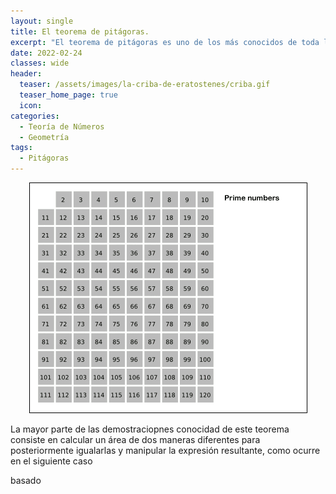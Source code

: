 ```yaml
---
layout: single
title: El teorema de pitágoras.
excerpt: "El teorema de pitágoras es uno de los más conocidos de toda la matemática, además tiene una gran cantidad de pruebas, hoy veremos dos de ellas, una de ellas propuesta por un presidente de los EE.UU."
date: 2022-02-24 
classes: wide
header:
  teaser: /assets/images/la-criba-de-eratostenes/criba.gif
  teaser_home_page: true
  icon: 
categories:
  - Teoría de Números
  - Geometría
tags:  
  - Pitágoras
---
```


<center> <img src="/assets/images/la-criba-de-eratostenes/criba.gif" weidth="30%" heigth="30%"> </center>

La mayor parte de las demostraciopnes conocidad de este teorema consiste en calcular un área de dos maneras diferentes para posteriormente igualarlas y manipular la expresión resultante, como ocurre en el siguiente caso

basado


<center> <script type="text/tikz">
 

\tikzset{every picture/.style={line width=0.75pt}} %set default line width to 0.75pt        

\begin{tikzpicture}[x=0.75pt,y=0.75pt,yscale=-1,xscale=1]
%uncomment if require: \path (0,221); %set diagram left start at 0, and has height of 221

%Shape: Rectangle [id:dp8670474238257233] 
\draw  [color={rgb, 255:red, 255; green, 255; blue, 255 }  ,draw opacity=1 ] (218.7,33.88) -- (389.99,33.88) -- (389.99,193.52) -- (218.7,193.52) -- cycle ;
%Shape: Rectangle [id:dp08207234382767448] 
\draw  [color={rgb, 255:red, 255; green, 255; blue, 255 }  ,draw opacity=1 ] (292.58,34.38) -- (389.45,102.71) -- (316.11,193.02) -- (219.25,124.69) -- cycle ;

% Text Node
\draw (248.22,12.32) node [anchor=north west][inner sep=0.75pt]  [color={rgb, 255:red, 255; green, 255; blue, 255 }  ,opacity=1 ,xscale=1.5,yscale=1.5] [align=left] {a};
% Text Node
\draw (200.65,147.93) node [anchor=north west][inner sep=0.75pt]  [color={rgb, 255:red, 255; green, 255; blue, 255 }  ,opacity=1 ,xscale=1.5,yscale=1.5] [align=left] {a};
% Text Node
\draw (349.52,196.43) node [anchor=north west][inner sep=0.75pt]  [color={rgb, 255:red, 255; green, 255; blue, 255 }  ,opacity=1 ,xscale=1.5,yscale=1.5] [align=left] {a};
% Text Node
\draw (395.97,55.61) node [anchor=north west][inner sep=0.75pt]  [color={rgb, 255:red, 255; green, 255; blue, 255 }  ,opacity=1 ,xscale=1.5,yscale=1.5] [align=left] {a};
% Text Node
\draw (340.56,11.8) node [anchor=north west][inner sep=0.75pt]  [color={rgb, 255:red, 255; green, 255; blue, 255 }  ,opacity=1 ,xscale=1.5,yscale=1.5] [align=left] {b};
% Text Node
\draw (200.09,60.83) node [anchor=north west][inner sep=0.75pt]  [color={rgb, 255:red, 255; green, 255; blue, 255 }  ,opacity=1 ,xscale=1.5,yscale=1.5] [align=left] {b};
% Text Node
\draw (397.65,145.32) node [anchor=north west][inner sep=0.75pt]  [color={rgb, 255:red, 255; green, 255; blue, 255 }  ,opacity=1 ,xscale=1.5,yscale=1.5] [align=left] {b};
% Text Node
\draw (257.17,198) node [anchor=north west][inner sep=0.75pt]  [color={rgb, 255:red, 255; green, 255; blue, 255 }  ,opacity=1 ,xscale=1.5,yscale=1.5] [align=left] {b};
% Text Node
\draw (261.09,76.47) node [anchor=north west][inner sep=0.75pt]  [color={rgb, 255:red, 255; green, 255; blue, 255 }  ,opacity=1 ,xscale=1.5,yscale=1.5] [align=left] {c};
% Text Node
\draw (331.61,69.17) node [anchor=north west][inner sep=0.75pt]  [color={rgb, 255:red, 255; green, 255; blue, 255 }  ,opacity=1 ,xscale=1.5,yscale=1.5] [align=left] {c};
% Text Node
\draw (270.05,140.63) node [anchor=north west][inner sep=0.75pt]  [color={rgb, 255:red, 255; green, 255; blue, 255 }  ,opacity=1 ,xscale=1.5,yscale=1.5] [align=left] {c};
% Text Node
\draw (343.36,128.11) node [anchor=north west][inner sep=0.75pt]  [color={rgb, 255:red, 255; green, 255; blue, 255 }  ,opacity=1 ,xscale=1.5,yscale=1.5] [align=left] {c};


\end{tikzpicture}
</script> </center>